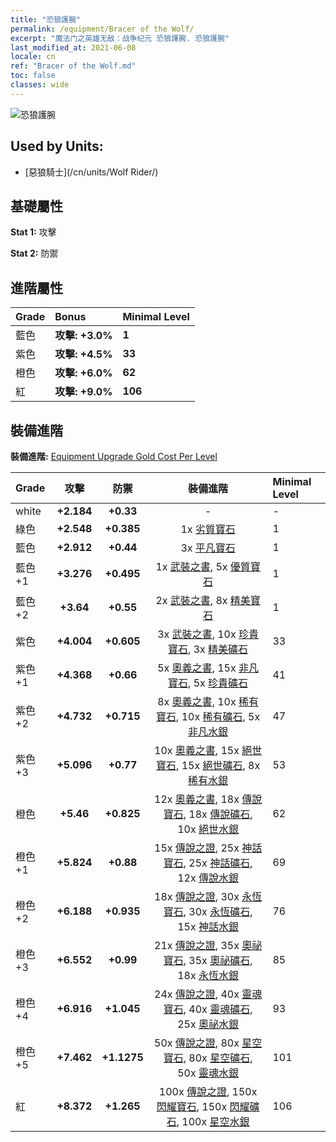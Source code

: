 ```yaml
---
title: "恐狼護腕"
permalink: /equipment/Bracer of the Wolf/
excerpt: "魔法门之英雄无敌：战争纪元 恐狼護腕. 恐狼護腕"
last_modified_at: 2021-06-08
locale: cn
ref: "Bracer of the Wolf.md"
toc: false
classes: wide
---
```


  ![恐狼護腕](/images/e/e_4023.png)

## Used by Units:

* [惡狼騎士](/cn/units/Wolf Rider/) 


## 基礎屬性
 **Stat 1:** 攻擊

 **Stat 2:** 防禦

## 進階屬性

  |     Grade    |   Bonus | Minimal Level | 
  |:-------------|:--------|:--------------| 
  | 藍色 | **攻擊: +3.0%** | **1** | 
  | 紫色 | **攻擊: +4.5%** | **33** | 
  | 橙色 | **攻擊: +6.0%** | **62** | 
  | 紅 | **攻擊: +9.0%** | **106** | 


## 裝備進階
 **裝備進階:** [Equipment Upgrade Gold Cost Per Level](/equipment/EquipmentUpgradeCostPerLevel/) 

  |          Grade      | 攻擊 | 防禦 | 裝備進階 | Minimal Level |
  |:--------------------|:---------:|:---------:|:----------------:|:--------------|
  | white | **+2.184** | **+0.33** | - | - |
  | 綠色 | **+2.548** | **+0.385** | 1x [劣質寶石](/cn/Items/mat_4/) | 1 |
  | 藍色 | **+2.912** | **+0.44** | 3x [平凡寶石](/cn/Items/mat_10/) | 1 |
  | 藍色 +1 | **+3.276** | **+0.495** | 1x [武裝之書](/cn/Items/mat_18/), 5x [優質寶石](/cn/Items/mat_16/) | 1 |
  | 藍色 +2 | **+3.64** | **+0.55** | 2x [武裝之書](/cn/Items/mat_25/), 8x [精美寶石](/cn/Items/mat_23/) | 1 |
  | 紫色 | **+4.004** | **+0.605** | 3x [武裝之書](/cn/Items/mat_32/), 10x [珍貴寶石](/cn/Items/mat_30/), 3x [精美礦石](/cn/Items/mat_19/) | 33 |
  | 紫色 +1 | **+4.368** | **+0.66** | 5x [奧義之書](/cn/Items/mat_39/), 15x [非凡寶石](/cn/Items/mat_37/), 5x [珍貴礦石](/cn/Items/mat_26/) | 41 |
  | 紫色 +2 | **+4.732** | **+0.715** | 8x [奧義之書](/cn/Items/mat_46/), 10x [稀有寶石](/cn/Items/mat_44/), 10x [稀有礦石](/cn/Items/mat_40/), 5x [非凡水銀](/cn/Items/mat_35/) | 47 |
  | 紫色 +3 | **+5.096** | **+0.77** | 10x [奧義之書](/cn/Items/mat_53/), 15x [絕世寶石](/cn/Items/mat_51/), 15x [絕世礦石](/cn/Items/mat_47/), 8x [稀有水銀](/cn/Items/mat_42/) | 53 |
  | 橙色 | **+5.46** | **+0.825** | 12x [奧義之書](/cn/Items/mat_60/), 18x [傳說寶石](/cn/Items/mat_58/), 18x [傳說礦石](/cn/Items/mat_54/), 10x [絕世水銀](/cn/Items/mat_49/) | 62 |
  | 橙色 +1 | **+5.824** | **+0.88** | 15x [傳說之證](/cn/Items/mat_67/), 25x [神話寶石](/cn/Items/mat_65/), 25x [神話礦石](/cn/Items/mat_61/), 12x [傳說水銀](/cn/Items/mat_56/) | 69 |
  | 橙色 +2 | **+6.188** | **+0.935** | 18x [傳說之證](/cn/Items/mat_74/), 30x [永恆寶石](/cn/Items/mat_72/), 30x [永恆礦石](/cn/Items/mat_68/), 15x [神話水銀](/cn/Items/mat_63/) | 76 |
  | 橙色 +3 | **+6.552** | **+0.99** | 21x [傳說之證](/cn/Items/mat_81/), 35x [奧祕寶石](/cn/Items/mat_79/), 35x [奧祕礦石](/cn/Items/mat_75/), 18x [永恆水銀](/cn/Items/mat_70/) | 85 |
  | 橙色 +4 | **+6.916** | **+1.045** | 24x [傳說之證](/cn/Items/mat_88/), 40x [靈魂寶石](/cn/Items/mat_86/), 40x [靈魂礦石](/cn/Items/mat_82/), 25x [奧祕水銀](/cn/Items/mat_77/) | 93 |
  | 橙色 +5 | **+7.462** | **+1.1275** | 50x [傳說之證](/cn/Items/mat_95/), 80x [星空寶石](/cn/Items/mat_93/), 80x [星空礦石](/cn/Items/mat_89/), 50x [靈魂水銀](/cn/Items/mat_84/) | 101 |
  | 紅 | **+8.372** | **+1.265** | 100x [傳說之證](/cn/Items/mat_102/), 150x [閃耀寶石](/cn/Items/mat_100/), 150x [閃耀礦石](/cn/Items/mat_96/), 100x [星空水銀](/cn/Items/mat_91/) | 106 |

